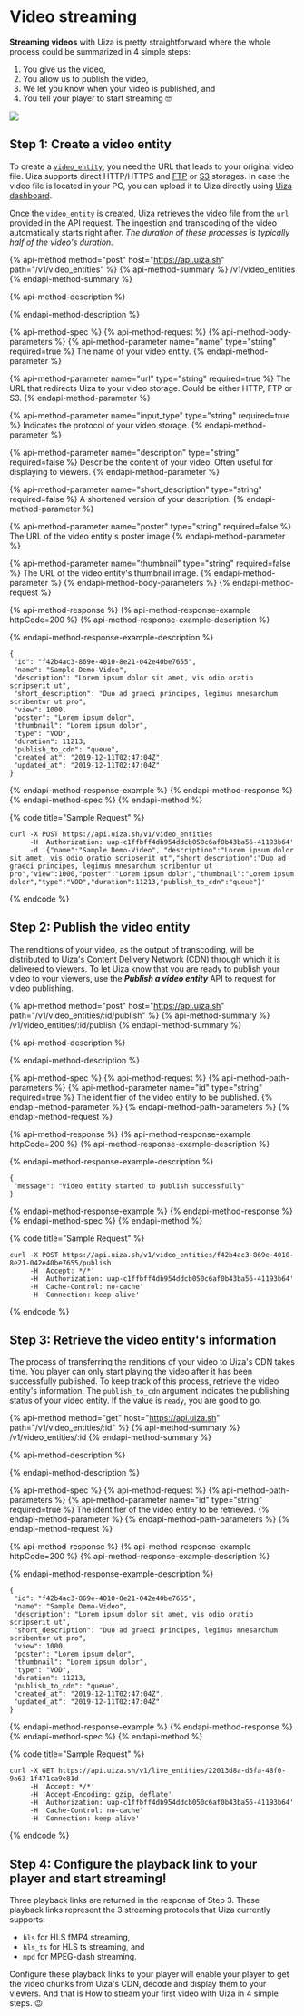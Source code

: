 # Video streaming

**Streaming videos** with Uiza is pretty straightforward where the whole process could be summarized in 4 simple steps: 

1. You give us the video,
2. You allow us to publish the video,
3. We let you know when your video is published, and
4. You tell your player to start streaming 🤓 

![](../../.gitbook/assets/video-quick-start.gif)

## Step 1: Create a video entity

To create a [`video_entity`](https://docs.uiza.io/api-reference/video-entities), you need the URL that leads to your original video file. Uiza supports direct HTTP/HTTPS and [FTP](https://en.wikipedia.org/wiki/File_Transfer_Protocol) or [S3](https://aws.amazon.com/s3/) storages. In case the video file is located in your PC, you can upload it to Uiza directly using [Uiza dashboard](https://id.uiza.io/).

Once the `video_entity` is created, Uiza retrieves the video file from the `url` provided in the API request. The ingestion and transcoding of the video automatically starts right after. _The duration of these processes is typically half of the video's duration._

{% api-method method="post" host="https://api.uiza.sh" path="/v1/video\_entities" %}
{% api-method-summary %}
/v1/video\_entities
{% endapi-method-summary %}

{% api-method-description %}

{% endapi-method-description %}

{% api-method-spec %}
{% api-method-request %}
{% api-method-body-parameters %}
{% api-method-parameter name="name" type="string" required=true %}
The name of your video entity.
{% endapi-method-parameter %}

{% api-method-parameter name="url" type="string" required=true %}
The URL that redirects Uiza to your video storage. Could be either HTTP, FTP or S3.
{% endapi-method-parameter %}

{% api-method-parameter name="input\_type" type="string" required=true %}
Indicates the protocol of your video storage.
{% endapi-method-parameter %}

{% api-method-parameter name="description" type="string" required=false %}
Describe the content of your video. Often useful for displaying to viewers.
{% endapi-method-parameter %}

{% api-method-parameter name="short\_description" type="string" required=false %}
A shortened version of your description.
{% endapi-method-parameter %}

{% api-method-parameter name="poster" type="string" required=false %}
The URL of the video entity's poster image
{% endapi-method-parameter %}

{% api-method-parameter name="thumbnail" type="string" required=false %}
The URL of the video entity's thumbnail image.
{% endapi-method-parameter %}
{% endapi-method-body-parameters %}
{% endapi-method-request %}

{% api-method-response %}
{% api-method-response-example httpCode=200 %}
{% api-method-response-example-description %}

{% endapi-method-response-example-description %}

```
{
 "id": "f42b4ac3-869e-4010-8e21-042e40be7655",
 "name": "Sample Demo-Video",
 "description": "Lorem ipsum dolor sit amet, vis odio oratio scripserit ut",
 "short_description": "Duo ad graeci principes, legimus mnesarchum scribentur ut pro",
 "view": 1000,
 "poster": "Lorem ipsum dolor",
 "thumbnail": "Lorem ipsum dolor",
 "type": "VOD",
 "duration": 11213,
 "publish_to_cdn": "queue",
 "created_at": "2019-12-11T02:47:04Z",
 "updated_at": "2019-12-11T02:47:04Z"
}
```
{% endapi-method-response-example %}
{% endapi-method-response %}
{% endapi-method-spec %}
{% endapi-method %}

{% code title="Sample Request" %}
```text
curl -X POST https://api.uiza.sh/v1/video_entities 
     -H 'Authorization: uap-c1ffbff4db954ddcb050c6af0b43ba56-41193b64' 
     -d '{"name":"Sample Demo-Video", "description":"Lorem ipsum dolor sit amet, vis odio oratio scripserit ut","short_description":"Duo ad graeci principes, legimus mnesarchum scribentur ut pro","view":1000,"poster":"Lorem ipsum dolor","thumbnail":"Lorem ipsum dolor","type":"VOD","duration":11213,"publish_to_cdn":"queue"}'
```
{% endcode %}

## Step 2: Publish the video entity

The renditions of your video, as the output of transcoding, will be distributed to Uiza's [Content Delivery Network](https://en.wikipedia.org/wiki/Content_delivery_network) \(CDN\) through which it is delivered to viewers. To let Uiza know that you are ready to publish your video to your viewers, use the _**Publish a video entity**_ API to request for video publishing.

{% api-method method="post" host="https://api.uiza.sh" path="/v1/video\_entities/:id/publish" %}
{% api-method-summary %}
/v1/video\_entities/:id/publish
{% endapi-method-summary %}

{% api-method-description %}

{% endapi-method-description %}

{% api-method-spec %}
{% api-method-request %}
{% api-method-path-parameters %}
{% api-method-parameter name="id" type="string" required=true %}
The identifier of the video entity to be published.
{% endapi-method-parameter %}
{% endapi-method-path-parameters %}
{% endapi-method-request %}

{% api-method-response %}
{% api-method-response-example httpCode=200 %}
{% api-method-response-example-description %}

{% endapi-method-response-example-description %}

```
{
 "message": "Video entity started to publish successfully"
}
```
{% endapi-method-response-example %}
{% endapi-method-response %}
{% endapi-method-spec %}
{% endapi-method %}

{% code title="Sample Request" %}
```text
curl -X POST https://api.uiza.sh/v1/video_entities/f42b4ac3-869e-4010-8e21-042e40be7655/publish 
     -H 'Accept: */*' 
     -H 'Authorization: uap-c1ffbff4db954ddcb050c6af0b43ba56-41193b64' 
     -H 'Cache-Control: no-cache' 
     -H 'Connection: keep-alive'
```
{% endcode %}

## Step 3: Retrieve the video entity's information

The process of transferring the renditions of your video to Uiza's CDN takes time. You player can only start playing the video after it has been successfully published. To keep track of this process, retrieve the video entity's information. The `publish_to_cdn` argument indicates the publishing status of your video entity. If the value is `ready`, you are good to go.

{% api-method method="get" host="https://api.uiza.sh" path="/v1/video\_entities/:id" %}
{% api-method-summary %}
/v1/video\_entities/:id
{% endapi-method-summary %}

{% api-method-description %}

{% endapi-method-description %}

{% api-method-spec %}
{% api-method-request %}
{% api-method-path-parameters %}
{% api-method-parameter name="id" type="string" required=true %}
The identifier of the video entity to be retrieved.
{% endapi-method-parameter %}
{% endapi-method-path-parameters %}
{% endapi-method-request %}

{% api-method-response %}
{% api-method-response-example httpCode=200 %}
{% api-method-response-example-description %}

{% endapi-method-response-example-description %}

```
{
 "id": "f42b4ac3-869e-4010-8e21-042e40be7655",
 "name": "Sample Demo-Video",
 "description": "Lorem ipsum dolor sit amet, vis odio oratio scripserit ut",
 "short_description": "Duo ad graeci principes, legimus mnesarchum scribentur ut pro",
 "view": 1000,
 "poster": "Lorem ipsum dolor",
 "thumbnail": "Lorem ipsum dolor",
 "type": "VOD",
 "duration": 11213,
 "publish_to_cdn": "queue",
 "created_at": "2019-12-11T02:47:04Z",
 "updated_at": "2019-12-11T02:47:04Z"
}
```
{% endapi-method-response-example %}
{% endapi-method-response %}
{% endapi-method-spec %}
{% endapi-method %}

{% code title="Sample Request" %}
```text
curl -X GET https://api.uiza.sh/v1/live_entities/22013d8a-d5fa-48f0-9a63-1f471ca9e81d 
     -H 'Accept: */*' 
     -H 'Accept-Encoding: gzip, deflate' 
     -H 'Authorization: uap-c1ffbff4db954ddcb050c6af0b43ba56-41193b64' 
     -H 'Cache-Control: no-cache' 
     -H 'Connection: keep-alive'
```
{% endcode %}

## Step 4: **Configure the playback link to your player and start streaming!**

Three playback links are returned in the response of Step 3. These playback links represent the 3 streaming protocols that Uiza currently supports:

* `hls` for HLS fMP4 streaming,
* `hls_ts` for HLS ts streaming, and
* `mpd` for MPEG-dash streaming.

Configure these playback links to your player will enable your player to get the video chunks from Uiza's CDN, decode and display them to your viewers. And that is How to stream your first video with Uiza in 4 simple steps. 😉

